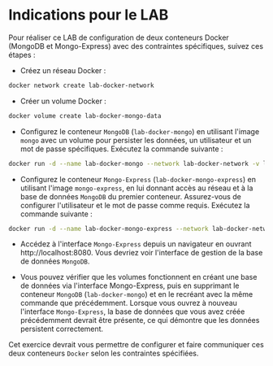 # Indications pour le LAB

Pour réaliser ce LAB de configuration de deux conteneurs Docker (MongoDB et Mongo-Express) avec des contraintes spécifiques, suivez ces étapes :

- Créez un réseau Docker :

```bash
docker network create lab-docker-network
```
- Créer un volume Docker :

```bash
docker volume create lab-docker-mongo-data
```

- Configurez le conteneur `MongoDB` (`lab-docker-mongo`) en utilisant l'image `mongo` avec un volume pour persister les données, un utilisateur et un mot de passe spécifiques. Exécutez la commande suivante :

```bash 
docker run -d --name lab-docker-mongo --network lab-docker-network -v lab-docker-mongo-data:/data/db -e MONGO_INITDB_ROOT_USERNAME=lab-docker -e MONGO_INITDB_ROOT_PASSWORD=lab-docker-password mongo
```

- Configurez le conteneur `Mongo-Express` (`lab-docker-mongo-express`) en utilisant l'image `mongo-express`, en lui donnant accès au réseau et à la base de données `MongoDB` du premier conteneur. Assurez-vous de configurer l'utilisateur et le mot de passe comme requis. Exécutez la commande suivante :

```bash
docker run -d --name lab-docker-mongo-express --network lab-docker-network -e ME_CONFIG_MONGODB_SERVER=lab-docker-mongo -e ME_CONFIG_MONGODB_ADMINUSERNAME=lab-docker -e ME_CONFIG_MONGODB_ADMINPASSWORD=lab-docker-password -p 8080:8081 mongo-express
```
- Accédez à l'interface `Mongo-Express` depuis un navigateur en ouvrant http://localhost:8080. Vous devriez voir l'interface de gestion de la base de données `MongoDB`.

- Vous pouvez vérifier que les volumes fonctionnent en créant une base de données via l'interface Mongo-Express, puis en supprimant le conteneur `MongoDB` (`lab-docker-mongo`) et en le recréant avec la même commande que précédemment. Lorsque vous ouvrez à nouveau l'interface `Mongo-Express`, la base de données que vous avez créée précédemment devrait être présente, ce qui démontre que les données persistent correctement.

Cet exercice devrait vous permettre de configurer et faire communiquer ces deux conteneurs `Docker` selon les contraintes spécifiées.




